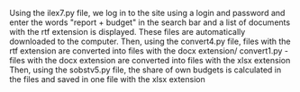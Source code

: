 Using the ilex7.py file, we log in to the site using a login and password and enter the words "report + budget" in the search bar and a list of documents with the rtf extension is displayed.
These files are automatically downloaded to the computer.
Then, using the convert4.py file, files with the rtf extension are converted into files with the docx extension/
convert1.py - files with the docx extension are converted into files with the xlsx extension
Then, using the sobstv5.py file, the share of own budgets is calculated in the files and saved in one file with the xlsx extension
